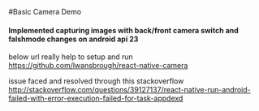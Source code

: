 #Basic Camera Demo 
#### Implemented capturing images with back/front camera switch and falshmode changes on android api 23

below url really help to setup and run
https://github.com/lwansbrough/react-native-camera

issue faced and resolved through this stackoverflow
http://stackoverflow.com/questions/39127137/react-native-run-android-failed-with-error-execution-failed-for-task-appdexd 